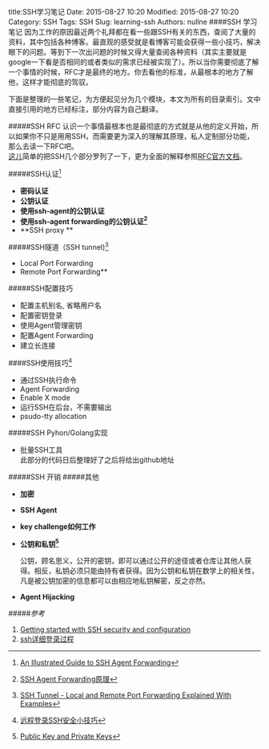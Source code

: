 title:SSH学习笔记 
Date: 2015-08-27 10:20
Modified: 2015-08-27 10:20
Category: SSH 
Tags: SSH 
Slug: learning-ssh 
Authors: nullne 
####SSH 学习笔记
因为工作的原因最近两个礼拜都在看一些跟SSH有关的东西，查阅了大量的资料，其中包括各种博客。最直观的感受就是看博客可能会获得一些小技巧，解决眼下的问题。等到下一次出问题的时候又得大量查阅各种资料（其实主要就是google一下看是否相同的或者类似的需求已经被实现了）。所以当你需要彻底了解一个事情的时候，RFC才是最终的地方。你去看他的标准，从最根本的地方了解他，这样才能彻底的驾驭。  

下面是整理的一些笔记，为方便起见分为几个模块，本文为所有的目录索引。文中直接引用的地方已经标注，部分内容为自己翻译。

#####SSH RFC
认识一个事情最根本也是最彻底的方式就是从他的定义开始，所以如果你不只是用用SSH，而需要更为深入的理解其原理，私人定制部分功能，那么去读一下RFC吧。  
[这儿](nice)简单的把SSH几个部分罗列了一下，更为全面的解释参照[RFC官方文档](http://www.rfc-base.org/txt/rfc-4251.txt)。  


#####SSH认证[^1]
- **密码认证**  
- **公钥认证**  
- **使用ssh-agent的公钥认证**  
- **使用ssh-agent forwarding的公钥认证[^2]**
- **SSH proxy **

#####SSH隧道（SSH tunnel)[^3]
- Local Port Forwarding
- Remote Port Forwarding**

#####SSH配置技巧
- 配置主机别名, 省略用户名
- 配置密钥登录
- 使用Agent管理密钥
- 配置Agent Forwarding
- 建立长连接

####SSH使用技巧[^4]
- 通过SSH执行命令
- Agent Forwarding
- Enable X mode
- 运行SSH在后台，不需要输出
- psudo-tty allocation

#####SSH Pyhon/Golang实现
- 批量SSH工具  
	此部分的代码日后整理好了之后将给出github地址

#####SSH 开销
#####其他
- **加密**
- **SSH Agent**
- **key challenge如何工作**  
- **公钥和私钥[^5]**
  
	公钥，顾名思义，公开的密钥，即可以通过公开的途径或者仓库让其他人获得。相反，私钥必须只能由持有者获得。因为公钥和私钥在数学上的相关性，凡是被公钥加密的信息都可以由相应地私钥解密，反之亦然。
- **Agent Hijacking**


#####*参考*

1. [Getting started with SSH security and configuration](http://www.ibm.com/developerworks/aix/library/au-sshsecurity/)
2. [ssh详细登录过程 ](http://blog.chinaunix.net/uid-21854925-id-3082425.html)

[^1]: [An Illustrated Guide to SSH Agent Forwarding](http://www.unixwiz.net/techtips/ssh-agent-forwarding.html)
[^2]: [SSH Agent Forwarding原理](http://blog.csdn.net/sdcxyz/article/details/41487897)  
[^3]: [SSH Tunnel - Local and Remote Port Forwarding Explained With Examples](http://blog.trackets.com/2014/05/17/ssh-tunnel-local-and-remote-port-forwarding-explained-with-examples.html)
[^4]:[远程登录SSH安全小技巧](http://www.seye.com.cn/newsDetail.lzs?id=959)
[^5]: [Public Key and Private Keys](https://www.comodo.com/resources/small-business/digital-certificates2.php)
